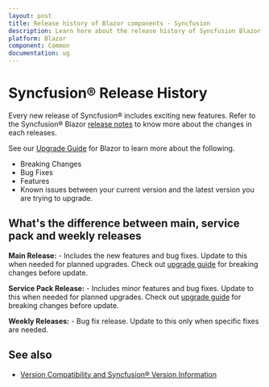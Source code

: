 ```yaml
---
layout: post
title: Release history of Blazor components - Syncfusion
description: Learn here about the release history of Syncfusion Blazor components for new features, bug fixes, breaking changes and others.
platform: Blazor
component: Common
documentation: ug
---
```


# Syncfusion&reg; Release History

Every new release of Syncfusion&reg; includes exciting new features. Refer to the Syncfusion&reg; Blazor [release notes](https://blazor.syncfusion.com/documentation/release-notes/19.4.47?type=all) to know more about the changes in each releases.

See our [Upgrade Guide](https://help.syncfusion.com/upgrade-guide/blazor-components) for Blazor to learn more about the following.

* Breaking Changes
* Bug Fixes
* Features
* Known issues between your current version and the latest version you are trying to upgrade.

## What's the difference between main, service pack and weekly releases 

**Main Release:** - Includes the new features and bug fixes. Update to this when needed for planned upgrades. Check out [upgrade guide](https://help.syncfusion.com/upgrade-guide/blazor-components) for breaking changes before update.

**Service Pack Release:** - Includes minor features and bug fixes. Update to this when needed for planned upgrades. Check out [upgrade guide](https://help.syncfusion.com/upgrade-guide/blazor-components) for breaking changes before update.

**Weekly Releases:** - Bug fix release. Update to this only when specific fixes are needed. 

## See also

* [Version Compatibility and Syncfusion&reg; Version Information](https://blazor.syncfusion.com/documentation/common/how-to/version-compatibility)
